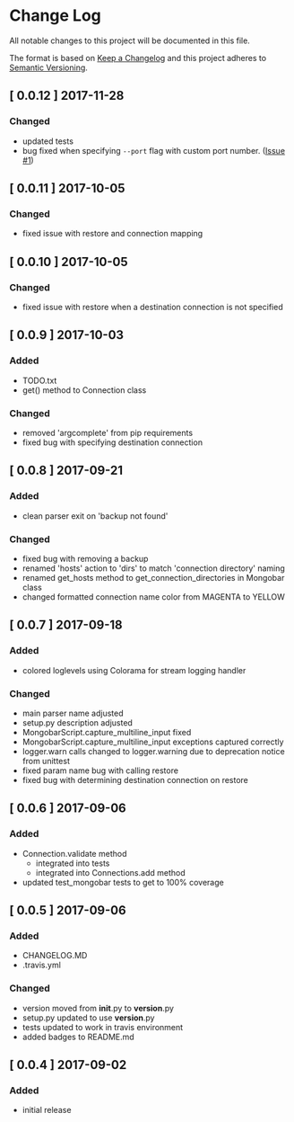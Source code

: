 # Change Log
All notable changes to this project will be documented in this file.

The format is based on [Keep a Changelog](http://keepachangelog.com/)
and this project adheres to [Semantic Versioning](http://semver.org/).

## [ 0.0.12 ] 2017-11-28

### Changed
* updated tests
* bug fixed when specifying `--port` flag with custom port number.
  ([Issue #1](https://github.com/chrisantonellis/mongobar/issues/1))

## [ 0.0.11 ] 2017-10-05

### Changed
* fixed issue with restore and connection mapping

## [ 0.0.10 ] 2017-10-05

### Changed
* fixed issue with restore when a destination connection is not specified

## [ 0.0.9 ] 2017-10-03

### Added
* TODO.txt
* get() method to Connection class

### Changed

* removed 'argcomplete' from pip requirements
* fixed bug with specifying destination connection

## [ 0.0.8 ] 2017-09-21

### Added

* clean parser exit on 'backup not found'

### Changed

* fixed bug with removing a backup
* renamed 'hosts' action to 'dirs' to match 'connection directory' naming
* renamed get_hosts method to get_connection_directories in Mongobar class
* changed formatted connection name color from MAGENTA to YELLOW

## [ 0.0.7 ] 2017-09-18

### Added

* colored loglevels using Colorama for stream logging handler

### Changed

* main parser name adjusted
* setup.py description adjusted
* MongobarScript.capture_multiline_input fixed
* MongobarScript.capture_multiline_input exceptions captured correctly
* logger.warn calls changed to logger.warning due to deprecation notice from unittest
* fixed param name bug with calling restore
* fixed bug with determining destination connection on restore

## [ 0.0.6 ] 2017-09-06

### Added

* Connection.validate method
  * integrated into tests
  * integrated into Connections.add method
* updated test_mongobar tests to get to 100% coverage

## [ 0.0.5 ] 2017-09-06

### Added

* CHANGELOG.MD
* .travis.yml

### Changed

* version moved from __init__.py to __version__.py
* setup.py updated to use __version__.py
* tests updated to work in travis environment
* added badges to README.md

## [ 0.0.4 ] 2017-09-02

### Added
* initial release
